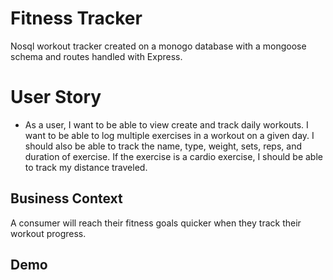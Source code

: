 # Fitness Tracker

Nosql workout tracker created on a monogo database with a mongoose schema and routes handled with Express.

# User Story

* As a user, I want to be able to view create and track daily workouts. I want to be able to log multiple exercises in a workout on a given day. I should also be able to track the name, type, weight, sets, reps, and duration of exercise. If the exercise is a cardio exercise, I should be able to track my distance traveled.


## Business Context

A consumer will reach their fitness goals quicker when they track their workout progress.

## Demo

[]()